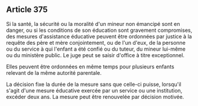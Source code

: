 Article 375
----
Si la santé, la sécurité ou la moralité d'un mineur non émancipé sont en danger,
ou si les conditions de son éducation sont gravement compromises, des mesures
d'assistance éducative peuvent être ordonnées par justice à la requête des père
et mère conjointement, ou de l'un d'eux, de la personne ou du service à qui
l'enfant a été confié ou du tuteur, du mineur lui-même ou du ministère public.
Le juge peut se saisir d'office à titre exceptionnel.

Elles peuvent être ordonnées en même temps pour plusieurs enfants relevant de la
même autorité parentale.

La décision fixe la durée de la mesure sans que celle-ci puisse, lorsqu'il
s'agit d'une mesure éducative exercée par un service ou une institution, excéder
deux ans. La mesure peut être renouvelée par décision motivée.
